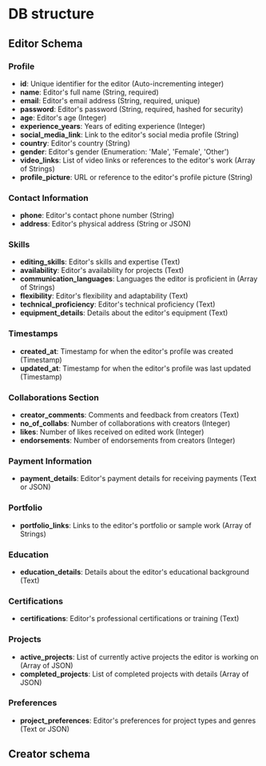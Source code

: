# DB structure

## Editor Schema

### Profile
- **id**: Unique identifier for the editor (Auto-incrementing integer)
- **name**: Editor's full name (String, required)
- **email**: Editor's email address (String, required, unique)
- **password**: Editor's password (String, required, hashed for security)
- **age**: Editor's age (Integer)
- **experience_years**: Years of editing experience (Integer)
- **social_media_link**: Link to the editor's social media profile (String)
- **country**: Editor's country (String)
- **gender**: Editor's gender (Enumeration: 'Male', 'Female', 'Other')
- **video_links**: List of video links or references to the editor's work (Array of Strings)
- **profile_picture**: URL or reference to the editor's profile picture (String)

### Contact Information
- **phone**: Editor's contact phone number (String)
- **address**: Editor's physical address (String or JSON)

### Skills
- **editing_skills**: Editor's skills and expertise (Text)
- **availability**: Editor's availability for projects (Text)
- **communication_languages**: Languages the editor is proficient in (Array of Strings)
- **flexibility**: Editor's flexibility and adaptability (Text)
- **technical_proficiency**: Editor's technical proficiency (Text)
- **equipment_details**: Details about the editor's equipment (Text)

### Timestamps
- **created_at**: Timestamp for when the editor's profile was created (Timestamp)
- **updated_at**: Timestamp for when the editor's profile was last updated (Timestamp)

### Collaborations Section
- **creator_comments**: Comments and feedback from creators (Text)
- **no_of_collabs**: Number of collaborations with creators (Integer)
- **likes**: Number of likes received on edited work (Integer)
- **endorsements**: Number of endorsements from creators (Integer)


### Payment Information
- **payment_details**: Editor's payment details for receiving payments (Text or JSON)

### Portfolio
- **portfolio_links**: Links to the editor's portfolio or sample work (Array of Strings)

### Education
- **education_details**: Details about the editor's educational background (Text)

### Certifications
- **certifications**: Editor's professional certifications or training (Text)

### Projects
- **active_projects**: List of currently active projects the editor is working on (Array of JSON)
- **completed_projects**: List of completed projects with details (Array of JSON)

### Preferences
- **project_preferences**: Editor's preferences for project types and genres (Text or JSON)

## Creator schema

